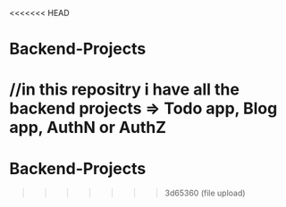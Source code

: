 <<<<<<< HEAD
# Backend-Projects

//in this repositry i have all the backend projects => Todo app, Blog app, AuthN or AuthZ
=======
# Backend-Projects
>>>>>>> 3d65360 (file upload)
